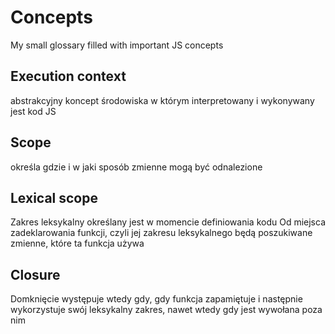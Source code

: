 # Concepts
My small glossary filled with important JS concepts


## Execution context

abstrakcyjny koncept środowiska w którym interpretowany i wykonywany jest kod JS


## Scope

określa gdzie i w jaki sposób zmienne mogą być odnalezione


## Lexical scope

Zakres leksykalny określany jest w momencie definiowania kodu
Od miejsca zadeklarowania funkcji, czyli jej zakresu leksykalnego będą poszukiwane zmienne, które ta funkcja używa


## Closure

Domknięcie występuje wtedy gdy, gdy funkcja zapamiętuje i następnie wykorzystuje swój leksykalny zakres, nawet wtedy gdy jest wywołana poza nim